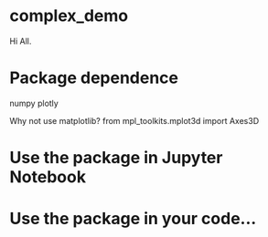 # complex_demo

Hi All.
# Package dependence
numpy
plotly

Why not use matplotlib? from mpl_toolkits.mplot3d import Axes3D


 # Use the package in Jupyter Notebook
 
 # Use the package in your code... 
